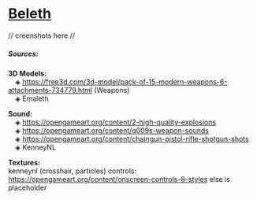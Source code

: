 # [Beleth](https://en.wikipedia.org/wiki/Beleth)
// creenshots here //

##### Sources:
**3D Models:**  
&emsp;◈ https://free3d.com/3d-model/pack-of-15-modern-weapons-6-attachments-734779.html (Weapons)  
&emsp;◈ Emaleth  

**Sound:**  
&emsp;◈ https://opengameart.org/content/2-high-quality-explosions  
&emsp;◈ https://opengameart.org/content/q009s-weapon-sounds  
&emsp;◈ https://opengameart.org/content/chaingun-pistol-rifle-shotgun-shots  
&emsp;◈ KenneyNL  

**Textures:**  
kenneynl (crosshair, particles)
controls: https://opengameart.org/content/onscreen-controls-8-styles
else is placeholder




